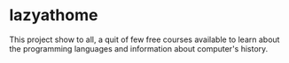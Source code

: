 # lazyathome
This project show to all, a quit of few free courses available to learn about the programming languages and information about computer's history.
